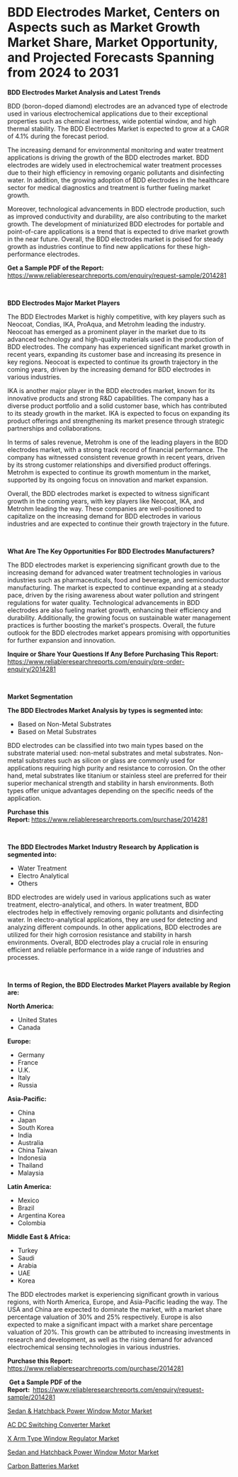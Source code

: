 <p><h1>BDD Electrodes Market, Centers on Aspects such as Market Growth Market Share, Market Opportunity, and Projected Forecasts Spanning from 2024 to 2031</h1></p><p><strong>BDD Electrodes Market Analysis and Latest Trends</strong></p>
<p><p>BDD (boron-doped diamond) electrodes are an advanced type of electrode used in various electrochemical applications due to their exceptional properties such as chemical inertness, wide potential window, and high thermal stability. The BDD Electrodes Market is expected to grow at a CAGR of 4.1% during the forecast period. </p><p>The increasing demand for environmental monitoring and water treatment applications is driving the growth of the BDD electrodes market. BDD electrodes are widely used in electrochemical water treatment processes due to their high efficiency in removing organic pollutants and disinfecting water. In addition, the growing adoption of BDD electrodes in the healthcare sector for medical diagnostics and treatment is further fueling market growth.</p><p>Moreover, technological advancements in BDD electrode production, such as improved conductivity and durability, are also contributing to the market growth. The development of miniaturized BDD electrodes for portable and point-of-care applications is a trend that is expected to drive market growth in the near future. Overall, the BDD electrodes market is poised for steady growth as industries continue to find new applications for these high-performance electrodes.</p></p>
<p><strong>Get a Sample PDF of the Report:&nbsp;</strong> <a href="https://www.reliableresearchreports.com/enquiry/request-sample/2014281">https://www.reliableresearchreports.com/enquiry/request-sample/2014281</a></p>
<p>&nbsp;</p>
<p><strong>BDD Electrodes Major Market Players</strong></p>
<p><p>The BDD Electrodes Market is highly competitive, with key players such as Neocoat, Condias, IKA, ProAqua, and Metrohm leading the industry. Neocoat has emerged as a prominent player in the market due to its advanced technology and high-quality materials used in the production of BDD electrodes. The company has experienced significant market growth in recent years, expanding its customer base and increasing its presence in key regions. Neocoat is expected to continue its growth trajectory in the coming years, driven by the increasing demand for BDD electrodes in various industries.</p><p>IKA is another major player in the BDD electrodes market, known for its innovative products and strong R&D capabilities. The company has a diverse product portfolio and a solid customer base, which has contributed to its steady growth in the market. IKA is expected to focus on expanding its product offerings and strengthening its market presence through strategic partnerships and collaborations.</p><p>In terms of sales revenue, Metrohm is one of the leading players in the BDD electrodes market, with a strong track record of financial performance. The company has witnessed consistent revenue growth in recent years, driven by its strong customer relationships and diversified product offerings. Metrohm is expected to continue its growth momentum in the market, supported by its ongoing focus on innovation and market expansion.</p><p>Overall, the BDD electrodes market is expected to witness significant growth in the coming years, with key players like Neocoat, IKA, and Metrohm leading the way. These companies are well-positioned to capitalize on the increasing demand for BDD electrodes in various industries and are expected to continue their growth trajectory in the future.</p></p>
<p>&nbsp;</p>
<p><strong>What Are The Key Opportunities For BDD Electrodes Manufacturers?</strong></p>
<p><p>The BDD electrodes market is experiencing significant growth due to the increasing demand for advanced water treatment technologies in various industries such as pharmaceuticals, food and beverage, and semiconductor manufacturing. The market is expected to continue expanding at a steady pace, driven by the rising awareness about water pollution and stringent regulations for water quality. Technological advancements in BDD electrodes are also fueling market growth, enhancing their efficiency and durability. Additionally, the growing focus on sustainable water management practices is further boosting the market's prospects. Overall, the future outlook for the BDD electrodes market appears promising with opportunities for further expansion and innovation.</p></p>
<p><strong>Inquire or Share Your Questions If Any Before Purchasing This Report:</strong> <a href="https://www.reliableresearchreports.com/enquiry/pre-order-enquiry/2014281">https://www.reliableresearchreports.com/enquiry/pre-order-enquiry/2014281</a></p>
<p>&nbsp;</p>
<p><strong>Market Segmentation</strong></p>
<p><strong>The BDD Electrodes Market Analysis by types is segmented into:</strong></p>
<p><ul><li>Based on Non-Metal Substrates</li><li>Based on Metal Substrates</li></ul></p>
<p><p>BDD electrodes can be classified into two main types based on the substrate material used: non-metal substrates and metal substrates. Non-metal substrates such as silicon or glass are commonly used for applications requiring high purity and resistance to corrosion. On the other hand, metal substrates like titanium or stainless steel are preferred for their superior mechanical strength and stability in harsh environments. Both types offer unique advantages depending on the specific needs of the application.</p></p>
<p><strong>Purchase this Report:&nbsp;</strong><a href="https://www.reliableresearchreports.com/purchase/2014281">https://www.reliableresearchreports.com/purchase/2014281</a></p>
<p>&nbsp;</p>
<p><strong>The BDD Electrodes Market Industry Research by Application is segmented into:</strong></p>
<p><ul><li>Water Treatment</li><li>Electro Analytical</li><li>Others</li></ul></p>
<p><p>BDD electrodes are widely used in various applications such as water treatment, electro-analytical, and others. In water treatment, BDD electrodes help in effectively removing organic pollutants and disinfecting water. In electro-analytical applications, they are used for detecting and analyzing different compounds. In other applications, BDD electrodes are utilized for their high corrosion resistance and stability in harsh environments. Overall, BDD electrodes play a crucial role in ensuring efficient and reliable performance in a wide range of industries and processes.</p></p>
<p>&nbsp;</p>
<p><strong>In terms of Region, the BDD Electrodes Market Players available by Region are:</strong></p>
<p>
    <p> <strong> North America: </strong>
        <ul>
            <li>United States</li>
            <li>Canada</li>
        </ul>
        </p> 
    <p> <strong> Europe: </strong>
        <ul>
            <li>Germany</li>
            <li>France</li>
            <li>U.K.</li>
            <li>Italy</li>
            <li>Russia</li>
        </ul>
        </p> 
    <p> <strong> Asia-Pacific: </strong>
        <ul>
            <li>China</li>
            <li>Japan</li>
            <li>South Korea</li>
            <li>India</li>
            <li>Australia</li>
            <li>China Taiwan</li>
            <li>Indonesia</li>
            <li>Thailand</li>
            <li>Malaysia</li>
        </ul>
        </p> 
    <p> <strong> Latin America: </strong>
        <ul>
            <li>Mexico</li>
            <li>Brazil</li>
            <li>Argentina Korea</li>
            <li>Colombia</li>
        </ul>
        </p> 
    <p> <strong> Middle East & Africa: </strong>
        <ul>
            <li>Turkey</li>
            <li>Saudi</li>
            <li>Arabia</li>
            <li>UAE</li>
            <li>Korea</li>
        </ul>
    </p>
    </p>
<p><p>The BDD electrodes market is experiencing significant growth in various regions, with North America, Europe, and Asia-Pacific leading the way. The USA and China are expected to dominate the market, with a market share percentage valuation of 30% and 25% respectively. Europe is also expected to make a significant impact with a market share percentage valuation of 20%. This growth can be attributed to increasing investments in research and development, as well as the rising demand for advanced electrochemical sensing technologies in various industries.</p></p>
<p><strong>Purchase this Report: </strong><a href="https://www.reliableresearchreports.com/purchase/2014281">https://www.reliableresearchreports.com/purchase/2014281</a></p>
<p>&nbsp;<strong>Get a Sample PDF of the Report:&nbsp;&nbsp;</strong><a href="https://www.reliableresearchreports.com/enquiry/request-sample/2014281">https://www.reliableresearchreports.com/enquiry/request-sample/2014281</a></p>
<p><strong></strong></p>
<p><p><a href="https://valiant-lunge-8fe.notion.site/Sedan-Hatchback-Power-Window-Motor-Market-Size-Reflecting-a-Forecast-Till-2031-Market-By-Type-By-35dd3df32cc04095a5f52cc203022122">Sedan & Hatchback Power Window Motor Market</a></p><p><a href="https://view.publitas.com/reportprime-1/global-ac-dc-switching-converter-market-by-types-applications-and-major-players-with-regional-growth-rate-analysis-and-development-situation-from-2024-to-2031/">AC DC Switching Converter Market</a></p><p><a href="https://artistic-helicopter-ca9.notion.site/X-Arm-Type-Window-Regulator-Market-Research-Report-The-Key-To-Successful-Business-Strategy-Forecast-7ecc33b292f54ab2b017c57d79592cdc">X Arm Type Window Regulator Market</a></p><p><a href="https://picayune-night-cbd.notion.site/Sedan-and-Hatchback-Power-Window-Motor-Market-Size-2024-2031-Global-Industrial-Analysis-Key-Geogr-07f93a255d8f4bc18628115239d0b166">Sedan and Hatchback Power Window Motor Market</a></p><p><a href="https://view.publitas.com/reportprime-1/carbon-batteries-market-insights-market-players-and-forecast-till-2031/">Carbon Batteries Market</a></p></p>